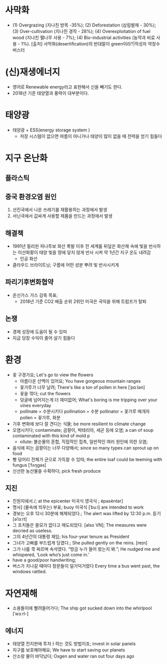 # 사막화
* (1) Overgrazing (지나친 방목 -35%); (2) Deforestation (삼림벌채 - 30%); (3) Over-cultivation (지나친 경작 - 28%); (4) Overexploitation of fuel wood (지나친 땔나무 사용 - 7%); (4) Bio-industrial activities (농약과 비료 사용 - 1%). 
[출처] 사막화(desertification)의 반대말이 green이라?|작성자 약장수 버스터

# (신)재생에너지
* 영어로 Renewable energy라고 표현해서 신을 빼기도 한다.
* 2018년 기준 태양열과 풍력이 대부분이다.

# 태양광
* 태양광 + ESS(energy storage system )
	* 저장 시스템이 없으면 여름이 아니거나 태양이 많이 없을 때 전력을 얻기 힘들다

# 지구 온난화
## 플라스틱
## 중국 환경오염 원인
1. 선진국에서 나온 쓰레기를 재활용하는 과정에서 발생
2. 서닌국에서 값싸게 사용할 제품을 만드는 과정에서 발생

## 해결책
* 1991년 필리핀 피나투보 화산 폭발 이후 전 세계를 뒤덮은 화산재 속에 빛을 반사하는 이산화황이 태양 빛을 땅에 닿지 않게 반사 시켜 약 1년간 지구 온도 내려감
	* 인공 화산
* 클라우드 브라이트닝; 구름에 어떤 성분 뿌려 빛 반사시키게

## 파리기후변화협약
* 온신가스 가스 감축 목표; 
	* 2018년 기준 CO2 배출 순위 2위인 미국은 국익을 위해 트럼프가 탈퇴

## 논쟁
* 경제 성장에 도움이 될 수 있따
* 지금 당장 수익이 줄어 살기 힘들다

# 환경
* 꽃 구경가요; Let's go to view the flowers
	* 아름다운 산맥이 있어요; You have gorgeous mountain ranges
	* 꽃가루가 너무 날려; There's like a ton of pollen in here  [ˈpɑːlən]
	* 꽃을 꺾다; cut the flowers
	* 덩굴에 넘어지는게 더 재미없어; What's boring is me tripping over your vines everyday
	* pollinate = 수분시키다 pollination = 수분 pollinator = 꽃가루 매개자 pollen = 꽃가루, 화분
* 기후 변화에 보다 잘 견디는 식물; be more resilient to climate change
* 오염시키다; contaminate; 곰팡이, 박테리아, 세균 등에 오염; a can of soup contaminated with this kind of mold p
	* ollute: 불순물의 혼합, 직접적인 접촉, 일반적인 여러 원인에 의한 오염; 
* 음식에 피는 곰팡이는 너무 다양해서; since so many types can sprout up on food
* 빵 덩어리 전체가 균으로 가득찰 수 있따; the entire loaf could be teeming with fungus [ˈfʌŋɡəs]
* 신선한 농산물을 수확하다; pick fresh produce

## 지진
* 진원지에서./; at the epicenter 미국식  영국식 ; épəsèntər]
* 명사] (물속에 띄우는) 부표; buoy 미국식 [ˈbuːi] are intended to work
* 경보는 오후 12시 30분에 해제되었다.; The alert was lifted by 12:30 p.m. 듣기  [əˈlɜːrt] 
* 그 조치들은 쓸모가 없다고 매도되었다. [also VN]; The measures were decried as useless. 
* 그의 4년간의 대통령 재임; his four-year tenure as President 
* 그녀가 고삐를 부드럽게 당겼다.; She pulled gently on the reins.  [reɪn]
* 그가 나를 쿡 찌르며 속삭였다. “방금 누가 들어 왔는지 봐.”; He nudged me and whispered, ‘Look who’s just come in.’ 
* have a good/poor handwriting; 
* 버스가 지나갈 때마다 창문들이 덜거덕거렸다 Every time a bus went past, the windows rattled. 

# 자연재해
* 소용돌이에 빨려들어가다; The ship got sucked down into the whirlpool [ˈwɜːrl-]

## 에너지
* 태양열 전지판에 투자ㅏ하는 것도 방법이죠; invest in solar panels
* 지구를 보호해야해요; We have to start saving our planets
* 산소랑 물이 바닥났다; Oxgen and water ran out four days ago